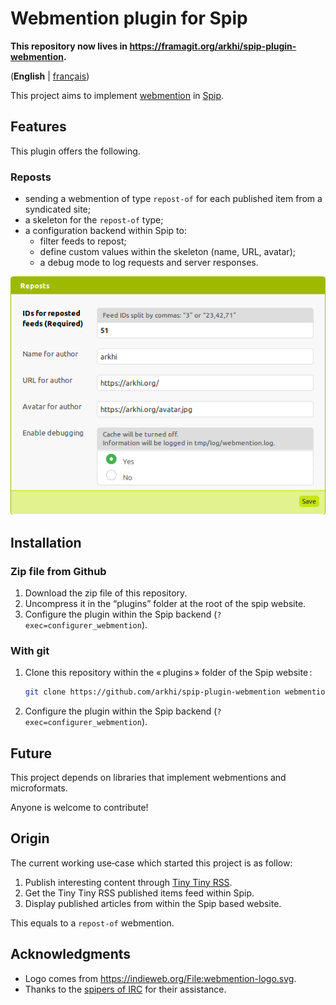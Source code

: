 # Webmention plugin for Spip

**This repository now lives in https://framagit.org/arkhi/spip-plugin-webmention.**

(**English** | [français](README.md))

This project aims to implement [webmention](https://www.w3.org/TR/webmention/) in [Spip](https://spip.net/).

## Features

This plugin offers the following.

### Reposts

- sending a webmention of type `repost-of` for each published item from a syndicated site;
- a skeleton for the `repost-of` type;
- a configuration backend within Spip to:
    - filter feeds to repost;
    - define custom values within the skeleton (name, URL, avatar);
    - a debug mode to log requests and server responses.

![screenshot showing inputs explained previously](./doc/img/configuration-reposts_en.png "configuration of `repost-of` webmentions")

## Installation

### Zip file from Github

1. Download the zip file of this repository.
1. Uncompress it in the “plugins” folder at the root of the spip website.
1. Configure the plugin within the Spip backend (`?exec=configurer_webmention`).

### With git

1. Clone this repository within the « plugins » folder of the Spip website :
    ```sh
    git clone https://github.com/arkhi/spip-plugin-webmention webmention
    ```
1. Configure the plugin within the Spip backend (`?exec=configurer_webmention`).

## Future

This project depends on libraries that implement webmentions and microformats.

Anyone is welcome to contribute!

## Origin

The current working use‑case which started this project is as follow:

1. Publish interesting content through [Tiny Tiny RSS](https://tt-rss.org/).
1. Get the Tiny Tiny RSS published items feed within Spip.
1. Display published articles from within the Spip based website.

This equals to a `repost-of` webmention.

## Acknowledgments

- Logo comes from https://indieweb.org/File:webmention-logo.svg.
- Thanks to the [spipers of IRC](https://kiwiirc.com/client/irc.freenode.net/spip) for their assistance.
